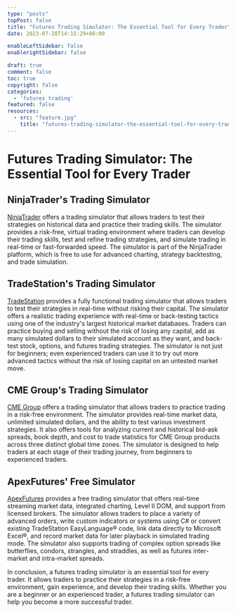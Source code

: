 ```yaml
---
type: "posts"
topPost: false
title: "Futures Trading Simulator: The Essential Tool for Every Trader"
date: 2023-07-28T14:15:29+08:00

enableLeftSidebar: false
enablerightSidebar: false

draft: true
comment: false
toc: true
copyright: false
categories: 
  - 'futures trading'
featured: false
resources: 
  - src: "feature.jpg"
    title: "futures-trading-simulator-the-essential-tool-for-every-trader"
---
```


# Futures Trading Simulator: The Essential Tool for Every Trader

## NinjaTrader's Trading Simulator

[NinjaTrader](https://ninjatrader.com/trading-platform/trading-simulator/) offers a trading simulator that allows traders to test their strategies on historical data and practice their trading skills. The simulator provides a risk-free, virtual trading environment where traders can develop their trading skills, test and refine trading strategies, and simulate trading in real-time or fast-forwarded speed. The simulator is part of the NinjaTrader platform, which is free to use for advanced charting, strategy backtesting, and trade simulation.

## TradeStation's Trading Simulator

[TradeStation](https://www.tradestation.com/platforms-and-tools/simulated-trading/) provides a fully functional trading simulator that allows traders to test their strategies in real-time without risking their capital. The simulator offers a realistic trading experience with real-time or back-testing tactics using one of the industry's largest historical market databases. Traders can practice buying and selling without the risk of losing any capital, add as many simulated dollars to their simulated account as they want, and back-test stock, options, and futures trading strategies. The simulator is not just for beginners; even experienced traders can use it to try out more advanced tactics without the risk of losing capital on an untested market move.

## CME Group's Trading Simulator

[CME Group](https://www.cmegroup.com/education/practice.html) offers a trading simulator that allows traders to practice trading in a risk-free environment. The simulator provides real-time market data, unlimited simulated dollars, and the ability to test various investment strategies. It also offers tools for analyzing current and historical bid-ask spreads, book depth, and cost to trade statistics for CME Group products across three distinct global time zones. The simulator is designed to help traders at each stage of their trading journey, from beginners to experienced traders.

## ApexFutures' Free Simulator

[ApexFutures](https://apexfutures.com/free-simulator/) provides a free trading simulator that offers real-time streaming market data, integrated charting, Level II DOM, and support from licensed brokers. The simulator allows traders to place a variety of advanced orders, write custom indicators or systems using C# or convert existing TradeStation EasyLanguage® code, link data directly to Microsoft Excel®, and record market data for later playback in simulated trading mode. The simulator also supports trading of complex option spreads like butterflies, condors, strangles, and straddles, as well as futures inter-market and intra-market spreads.

In conclusion, a futures trading simulator is an essential tool for every trader. It allows traders to practice their strategies in a risk-free environment, gain experience, and develop their trading skills. Whether you are a beginner or an experienced trader, a futures trading simulator can help you become a more successful trader.

